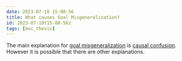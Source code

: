```yaml
---
date: 2023-07-10 15:08:56
title: What causes Goal Misgeneralization?
id: 2023-07-10t15-08-56z
tags: [msc_thesis]
---
```


The main explanation for [goal misgeneralization](./2023-07-10t14-38-57z.md) is
[causal confusion](./2023-07-10t15-30-22z.md). However it is possible that there
are other explanations.

